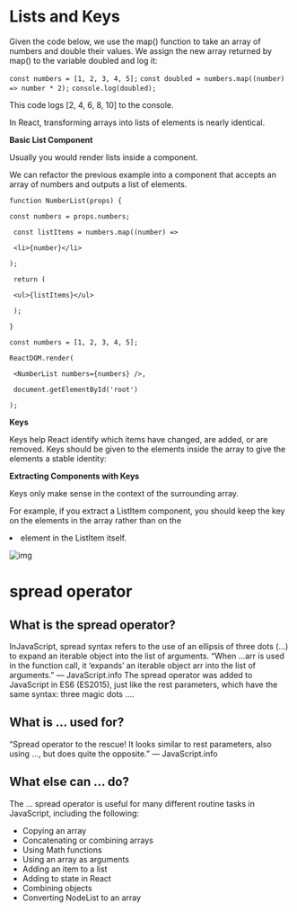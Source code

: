 # Lists and Keys 

Given the code below, we use the map() function to take an array of numbers and double their values. We assign the new array returned by map() to the variable doubled and log it: 

`const numbers = [1, 2, 3, 4, 5];`
`const doubled = numbers.map((number) => number * 2);`
`console.log(doubled);` 

This code logs [2, 4, 6, 8, 10] to the console.

In React, transforming arrays into lists of elements is nearly identical.

**Basic List Component**

Usually you would render lists inside a component.

We can refactor the previous example into a component that accepts an array of numbers and outputs a list of elements.

`function NumberList(props) {`

  `const numbers = props.numbers;`

 ` const listItems = numbers.map((number) =>`

   ` <li>{number}</li>`

  `);`

 ` return (`

   ` <ul>{listItems}</ul>`

 ` );`

`}`

`const numbers = [1, 2, 3, 4, 5];`


`ReactDOM.render(`

 ` <NumberList numbers={numbers} />,`

 ` document.getElementById('root')`

`);`

**Keys**

Keys help React identify which items have changed, are added, or are removed. Keys should be given to the elements inside the array to give the elements a stable identity:

**Extracting Components with Keys**

Keys only make sense in the context of the surrounding array.

For example, if you extract a ListItem component, you should keep the key on the <ListItem /> elements in the array rather than on the <li> element in the ListItem itself.

![img](https://i.morioh.com/200626/ec9a9e94.jpg)

# spread operator 

## What is the spread operator? 

InJavaScript, spread syntax refers to the use of an ellipsis of three dots (…) to expand an iterable object into the list of arguments.
“When ...arr is used in the function call, it ‘expands’ an iterable object arr into the list of arguments.” — JavaScript.info
The spread operator was added to JavaScript in ES6 (ES2015), just like the rest parameters, which have the same syntax: three magic dots ….

## What is ... used for?
“Spread operator to the rescue! It looks similar to rest parameters, also using ..., but does quite the opposite.” — JavaScript.info

## What else can … do? 

The … spread operator is useful for many different routine tasks in JavaScript, including the following: 

* Copying an array
* Concatenating or combining arrays
* Using Math functions
* Using an array as arguments
* Adding an item to a list
* Adding to state in React
* Combining objects
* Converting NodeList to an array
